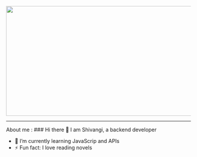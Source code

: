 <div align="center">
  <img src="https://img.freepik.com/premium-vector/woman-sitting-table-with-laptop-working-computer-freelance-online-education-social-media-concept-working-from-home-remote-job-flat-style-illustration_186332-28.jpg?w=2000" width="700" height="300"/>
</div>
<hr></hr>
About me :
### Hi there 👋 
I am Shivangi, a backend developer

- 🌱 I’m currently learning JavaScrip and APIs
- ⚡ Fun fact: I love reading novels  


<img src="https://komarev.com/ghpvc/?username=ShivangiiSharma&style=flat-square&color=blue" alt=""/>
